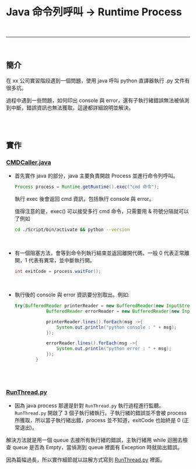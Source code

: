 # Java 命令列呼叫 -> Runtime Process

<br>

-----------------------

<br>

## 簡介

在 xx 公司實習階段遇到一個問題，使用 java 呼叫 python 直譯器執行 .py 文件有很多坑。

過程中遇到一些問題，如何印出 console 與 error，還有子執行緒錯誤無法被偵測到中斷，錯誤資訊也無法獲取。這邊都詳細說明並解決。

<br>
<br>

## 實作

### [CMDCaller.java](./CMDCaller.java)


*   首先實作 java 的部分，java 主要負責開啟 Process 並進行命令列呼叫。

    ```java
    Process process = Runtime.getRuntime().exec("cmd 命令");
    ```

    執行 exec 後會返回 cmd 資訊，包括執行 console 與 error。

    值得注意的是，exec() 可以接受多行 cmd 命令，只需要用 & 符號分隔就可以了例如

    ```bash
    cd ./Script/bin/activate && python --version
    ```

<br>

*   有一個阻塞方法，會等到命令列執行結束並返回離開代碼，一般 0 代表正常離開，1 代表有異常，並中斷執行開。

    ```java
    int exitCode = process.waitFor();
    ```



<br>

* 執行後的 console 與 error 資訊要分別取出。例如:

    ```java
    try(BufferedReader printerReader = new BufferedReader(new InputStreamReader(process.getInputStream()));
                BufferedReader errorReader = new BufferedReader(new InputStreamReader(process.getErrorStream()))){

                printerReader.lines().forEach(msg ->{
                    System.out.println("python console : " + msg);
                });

                errorReader.lines().forEach(msg ->{
                    System.out.println("python error : " + msg);
                });
            }
    ```

<br>
<br>

### [RunThread.py](./RunThread.py)

*   因為 java process 那邊是針對 `RunThread.py` 執行過程進行監聽。`RunThread.py` 開啟了 3 個子執行緒執行。子執行緒的錯誤並不會被 process 所獲取，所以當子執行緒出錯，process 並不知道，exitCode 也始終是 0 (正常退出)。

解決方法就是用一個 queue 去接所有執行緒的錯誤，主執行緒用 while 迴圈去檢查 queue 是否為 Empty，當偵測到 queue 裡面有 Exception 時就拋出錯誤。

因為篇幅過長，所以實作細節就以註解方式寫到 [RunThread.py](./RunThread.py) 裡面。
